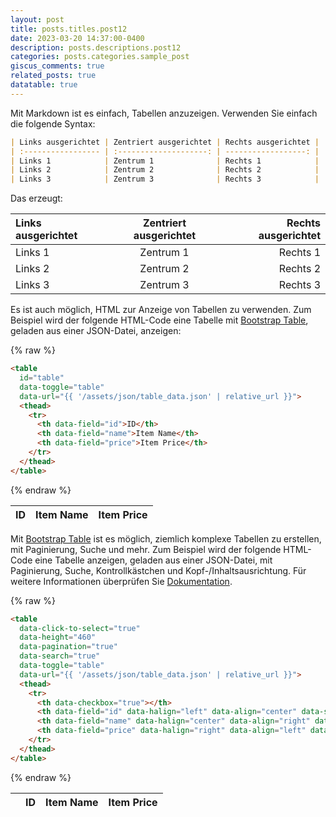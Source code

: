 ```yaml
---
layout: post
title: posts.titles.post12
date: 2023-03-20 14:37:00-0400
description: posts.descriptions.post12
categories: posts.categories.sample_post
giscus_comments: true
related_posts: true
datatable: true
---
```


Mit Markdown ist es einfach, Tabellen anzuzeigen. Verwenden Sie einfach die folgende Syntax:

```markdown
| Links ausgerichtet | Zentriert ausgerichtet | Rechts ausgerichtet |
| :----------------- | :--------------------: | ------------------: |
| Links 1            | Zentrum 1              | Rechts 1            |
| Links 2            | Zentrum 2              | Rechts 2            |
| Links 3            | Zentrum 3              | Rechts 3            |

```

Das erzeugt:

| Links ausgerichtet | Zentriert ausgerichtet | Rechts ausgerichtet |
| :----------------- | :--------------------: | ------------------: |
| Links 1            | Zentrum 1              | Rechts 1            |
| Links 2            | Zentrum 2              | Rechts 2            |
| Links 3            | Zentrum 3              | Rechts 3            |


<p></p>

Es ist auch möglich, HTML zur Anzeige von Tabellen zu verwenden. Zum Beispiel wird der folgende HTML-Code eine Tabelle mit [Bootstrap Table](https://bootstrap-table.com/), geladen aus einer JSON-Datei, anzeigen:

{% raw  %}
```html
<table
  id="table"
  data-toggle="table"
  data-url="{{ '/assets/json/table_data.json' | relative_url }}">
  <thead>
    <tr>
      <th data-field="id">ID</th>
      <th data-field="name">Item Name</th>
      <th data-field="price">Item Price</th>
    </tr>
  </thead>
</table>
```
{% endraw  %}

<table
  data-toggle="table"
  data-url="{{ '/assets/json/table_data.json' | relative_url }}">
  <thead>
    <tr>
      <th data-field="id">ID</th>
      <th data-field="name">Item Name</th>
      <th data-field="price">Item Price</th>
    </tr>
  </thead>
</table>

<p></p>

Mit [Bootstrap Table](https://bootstrap-table.com/) ist es möglich, ziemlich komplexe Tabellen zu erstellen, mit Paginierung, Suche und mehr. Zum Beispiel wird der folgende HTML-Code eine Tabelle anzeigen, geladen aus einer JSON-Datei, mit Paginierung, Suche, Kontrollkästchen und Kopf-/Inhaltsausrichtung. Für weitere Informationen überprüfen Sie  [Dokumentation](https://examples.bootstrap-table.com/index.html).

{% raw  %}
```html
<table
  data-click-to-select="true"
  data-height="460"
  data-pagination="true"
  data-search="true"
  data-toggle="table"
  data-url="{{ '/assets/json/table_data.json' | relative_url }}">
  <thead>
    <tr>
      <th data-checkbox="true"></th>
      <th data-field="id" data-halign="left" data-align="center" data-sortable="true">ID</th>
      <th data-field="name" data-halign="center" data-align="right" data-sortable="true">Item Name</th>
      <th data-field="price" data-halign="right" data-align="left" data-sortable="true">Item Price</th>
    </tr>
  </thead>
</table>
```
{% endraw  %}

<table
  data-click-to-select="true"
  data-height="460"
  data-pagination="true"
  data-search="true"
  data-toggle="table"
  data-url="{{ '/assets/json/table_data.json' | relative_url }}">
  <thead>
    <tr>
      <th data-checkbox="true"></th>
      <th data-field="id" data-halign="left" data-align="center" data-sortable="true">ID</th>
      <th data-field="name" data-halign="center" data-align="right" data-sortable="true">Item Name</th>
      <th data-field="price" data-halign="right" data-align="left" data-sortable="true">Item Price</th>
    </tr>
  </thead>
</table>

